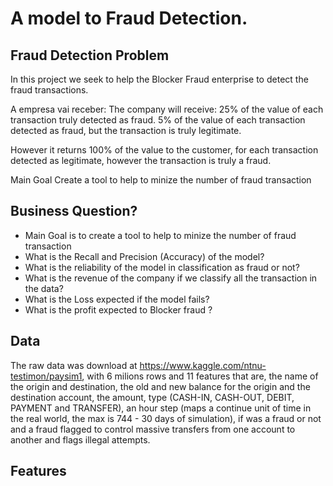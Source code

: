 # A model to Fraud Detection.

## Fraud Detection Problem

In this project we seek to help the Blocker Fraud enterprise to detect the fraud transactions.

A empresa vai receber: The company will receive: 25% of the value of each transaction truly detected as fraud. 5% of the value of each transaction detected as fraud, but the transaction is truly legitimate.

However it returns 100% of the value to the customer, for each transaction detected as legitimate, however the transaction is truly a fraud.

Main Goal Create a tool to help to minize the number of fraud transaction

## Business Question?

- Main Goal is to create a tool to help to minize the number of fraud transaction
- What is the Recall and Precision (Accuracy) of the model?
- What is the reliability of the model in classification as fraud or not?
- What is the revenue of the company if we classify all the transaction in the data?
- What is the Loss expected if the model fails?
- What is the profit expected to Blocker fraud ?

## Data

The raw data was download at https://www.kaggle.com/ntnu-testimon/paysim1, with 6 milions rows and 11 features that are, the name of the origin and destination, the old and new balance for the origin and the destination account, the amount, type (CASH-IN, CASH-OUT, DEBIT, PAYMENT and TRANSFER), an hour step (maps a continue unit of time in the real world, the max is 744 - 30 days of simulation), if was a fraud or not and a fraud flagged to control massive transfers from one account to another and flags illegal attempts.

 ## Features 
